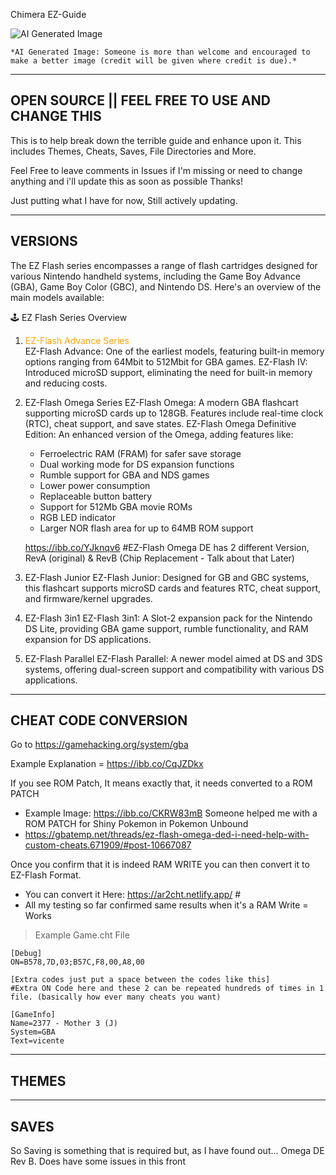 Chimera EZ-Guide

![AI Generated Image](https://preview.redd.it/ez-flash-guide-wip-v0-ya233huuec5f1.png?width=640&crop=smart&auto=webp&s=8034efe09c23aedec139a7fa365e29e96434239e)  


    *AI Generated Image: Someone is more than welcome and encouraged to make a better image (credit will be given where credit is due).*


---
OPEN SOURCE || FEEL FREE TO USE AND CHANGE THIS
---
This is to help break down the terrible guide and enhance upon it. This includes Themes, Cheats, Saves, File Directories and More.

Feel Free to leave comments in Issues if I'm missing or need to change anything and i'll update this as soon as possible Thanks!



Just putting what I have for now, Still actively updating.







---
VERSIONS
---

The EZ Flash series encompasses a range of flash cartridges designed for various Nintendo handheld systems, including the Game Boy Advance (GBA), Game Boy Color (GBC), and Nintendo DS. Here's an overview of the main models available:

🕹️ EZ Flash Series Overview

1. <span style="color:orange"> EZ-Flash Advance Series</span>  
    EZ-Flash Advance: One of the earliest models, featuring built-in memory options ranging from 64Mbit to 512Mbit for GBA games.
    EZ-Flash IV: Introduced microSD support, eliminating the need for built-in memory and reducing costs. 


2. EZ-Flash Omega Series
    EZ-Flash Omega: A modern GBA flashcart supporting microSD cards up to 128GB. Features include real-time clock (RTC), cheat support, and save states.
    EZ-Flash Omega Definitive Edition: An enhanced version of the Omega, adding features like:
     - Ferroelectric RAM (FRAM) for safer save storage
     - Dual working mode for DS expansion functions
     - Rumble support for GBA and NDS games
     - Lower power consumption
     - Replaceable button battery
     - Support for 512Mb GBA movie ROMs
     - RGB LED indicator
     - Larger NOR flash area for up to 64MB ROM support
       
     https://ibb.co/YJknqv6 #EZ-Flash Omega DE has 2 different Version, RevA (original) & RevB (Chip Replacement - Talk about that Later)


3. EZ-Flash Junior
    EZ-Flash Junior: Designed for GB and GBC systems, this flashcart supports microSD cards and features RTC, cheat support, and firmware/kernel upgrades. 


4. EZ-Flash 3in1
    EZ-Flash 3in1: A Slot-2 expansion pack for the Nintendo DS Lite, providing GBA game support, rumble functionality, and RAM expansion for DS applications. 


5. EZ-Flash Parallel
    EZ-Flash Parallel: A newer model aimed at DS and 3DS systems, offering dual-screen support and compatibility with various DS applications.


---
CHEAT CODE CONVERSION
---
Go to https://gamehacking.org/system/gba

Example Explanation = https://ibb.co/CqJZDkx 

If you see ROM Patch, It means exactly that, it needs converted to a ROM PATCH 
- Example Image: https://ibb.co/CKRW83mB 
Someone helped me with a ROM PATCH for Shiny Pokemon in Pokemon Unbound
- https://gbatemp.net/threads/ez-flash-omega-ded-i-need-help-with-custom-cheats.671909/#post-10667087

Once you confirm that it is indeed RAM WRITE you can then convert it to EZ-Flash Format.
- You can convert it Here: https://ar2cht.netlify.app/ #
- All my testing so far confirmed same results when it's a RAM Write = Works


> Example Game.cht File

    [Debug]
    ON=B578,7D,03;B57C,F8,00,A8,00
    
    [Extra codes just put a space between the codes like this]
    #Extra ON Code here and these 2 can be repeated hundreds of times in 1 file. (basically how ever many cheats you want)
    
    [GameInfo]
    Name=2377 - Mother 3 (J)
    System=GBA
    Text=vicente


---
THEMES
---




---
SAVES
---
So Saving is something that is required but, as I have found out... Omega DE Rev B. Does have some issues in this front 

